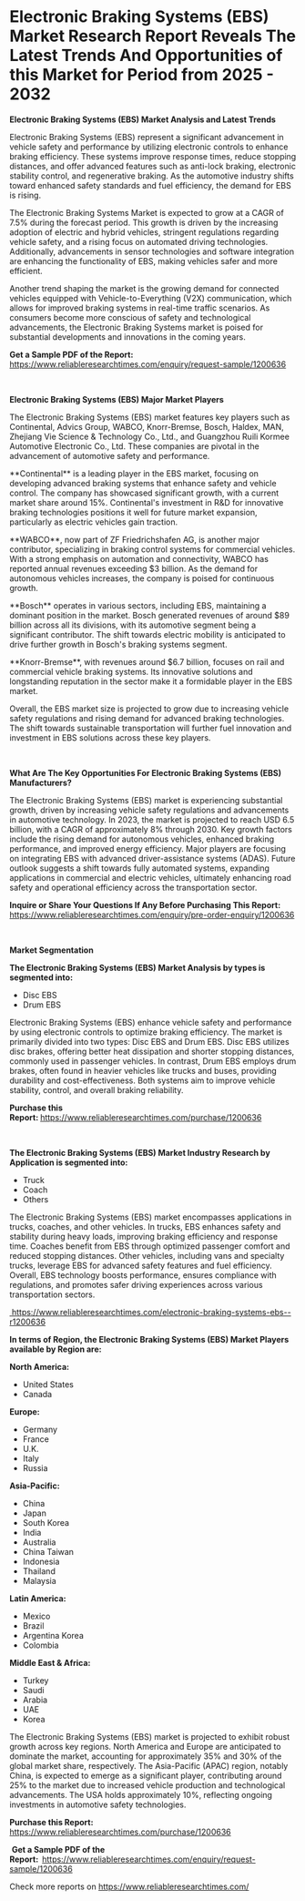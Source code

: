 <p><h1>Electronic Braking Systems (EBS) Market Research Report Reveals The Latest Trends And Opportunities of this Market for Period from 2025 - 2032</h1></p><p><strong>Electronic Braking Systems (EBS) Market Analysis and Latest Trends</strong></p>
<p><p>Electronic Braking Systems (EBS) represent a significant advancement in vehicle safety and performance by utilizing electronic controls to enhance braking efficiency. These systems improve response times, reduce stopping distances, and offer advanced features such as anti-lock braking, electronic stability control, and regenerative braking. As the automotive industry shifts toward enhanced safety standards and fuel efficiency, the demand for EBS is rising.</p><p>The Electronic Braking Systems Market is expected to grow at a CAGR of 7.5% during the forecast period. This growth is driven by the increasing adoption of electric and hybrid vehicles, stringent regulations regarding vehicle safety, and a rising focus on automated driving technologies. Additionally, advancements in sensor technologies and software integration are enhancing the functionality of EBS, making vehicles safer and more efficient. </p><p>Another trend shaping the market is the growing demand for connected vehicles equipped with Vehicle-to-Everything (V2X) communication, which allows for improved braking systems in real-time traffic scenarios. As consumers become more conscious of safety and technological advancements, the Electronic Braking Systems market is poised for substantial developments and innovations in the coming years.</p></p>
<p><strong>Get a Sample PDF of the Report:&nbsp;</strong> <a href="https://www.reliableresearchtimes.com/enquiry/request-sample/1200636?utm_campaign=2006&utm_medium=2&utm_source=Github&utm_content=ia&utm_term=22032025&utm_id=electronic-braking-systems-ebs">https://www.reliableresearchtimes.com/enquiry/request-sample/1200636</a></p>
<p>&nbsp;</p>
<p><strong>Electronic Braking Systems (EBS) Major Market Players</strong></p>
<p><p>The Electronic Braking Systems (EBS) market features key players such as Continental, Advics Group, WABCO, Knorr-Bremse, Bosch, Haldex, MAN, Zhejiang Vie Science & Technology Co., Ltd., and Guangzhou Ruili Kormee Automotive Electronic Co., Ltd. These companies are pivotal in the advancement of automotive safety and performance.</p><p>**Continental** is a leading player in the EBS market, focusing on developing advanced braking systems that enhance safety and vehicle control. The company has showcased significant growth, with a current market share around 15%. Continental's investment in R&D for innovative braking technologies positions it well for future market expansion, particularly as electric vehicles gain traction.</p><p>**WABCO**, now part of ZF Friedrichshafen AG, is another major contributor, specializing in braking control systems for commercial vehicles. With a strong emphasis on automation and connectivity, WABCO has reported annual revenues exceeding $3 billion. As the demand for autonomous vehicles increases, the company is poised for continuous growth.</p><p>**Bosch** operates in various sectors, including EBS, maintaining a dominant position in the market. Bosch generated revenues of around $89 billion across all its divisions, with its automotive segment being a significant contributor. The shift towards electric mobility is anticipated to drive further growth in Bosch's braking systems segment.</p><p>**Knorr-Bremse**, with revenues around $6.7 billion, focuses on rail and commercial vehicle braking systems. Its innovative solutions and longstanding reputation in the sector make it a formidable player in the EBS market.</p><p>Overall, the EBS market size is projected to grow due to increasing vehicle safety regulations and rising demand for advanced braking technologies. The shift towards sustainable transportation will further fuel innovation and investment in EBS solutions across these key players.</p></p>
<p>&nbsp;</p>
<p><strong>What Are The Key Opportunities For Electronic Braking Systems (EBS) Manufacturers?</strong></p>
<p><p>The Electronic Braking Systems (EBS) market is experiencing substantial growth, driven by increasing vehicle safety regulations and advancements in automotive technology. In 2023, the market is projected to reach USD 6.5 billion, with a CAGR of approximately 8% through 2030. Key growth factors include the rising demand for autonomous vehicles, enhanced braking performance, and improved energy efficiency. Major players are focusing on integrating EBS with advanced driver-assistance systems (ADAS). Future outlook suggests a shift towards fully automated systems, expanding applications in commercial and electric vehicles, ultimately enhancing road safety and operational efficiency across the transportation sector.</p></p>
<p><strong>Inquire or Share Your Questions If Any Before Purchasing This Report:</strong> <a href="https://www.reliableresearchtimes.com/enquiry/pre-order-enquiry/1200636?utm_campaign=2006&utm_medium=2&utm_source=Github&utm_content=ia&utm_term=22032025&utm_id=electronic-braking-systems-ebs">https://www.reliableresearchtimes.com/enquiry/pre-order-enquiry/1200636</a></p>
<p>&nbsp;</p>
<p><strong>Market Segmentation</strong></p>
<p><strong>The Electronic Braking Systems (EBS) Market Analysis by types is segmented into:</strong></p>
<p><ul><li>Disc EBS</li><li>Drum EBS</li></ul></p>
<p><p>Electronic Braking Systems (EBS) enhance vehicle safety and performance by using electronic controls to optimize braking efficiency. The market is primarily divided into two types: Disc EBS and Drum EBS. Disc EBS utilizes disc brakes, offering better heat dissipation and shorter stopping distances, commonly used in passenger vehicles. In contrast, Drum EBS employs drum brakes, often found in heavier vehicles like trucks and buses, providing durability and cost-effectiveness. Both systems aim to improve vehicle stability, control, and overall braking reliability.</p></p>
<p><strong>Purchase this Report:&nbsp;</strong><a href="https://www.reliableresearchtimes.com/purchase/1200636?utm_campaign=2006&utm_medium=2&utm_source=Github&utm_content=ia&utm_term=22032025&utm_id=electronic-braking-systems-ebs">https://www.reliableresearchtimes.com/purchase/1200636</a></p>
<p>&nbsp;</p>
<p><strong>The Electronic Braking Systems (EBS) Market Industry Research by Application is segmented into:</strong></p>
<p><ul><li>Truck</li><li>Coach</li><li>Others</li></ul></p>
<p><p>The Electronic Braking Systems (EBS) market encompasses applications in trucks, coaches, and other vehicles. In trucks, EBS enhances safety and stability during heavy loads, improving braking efficiency and response time. Coaches benefit from EBS through optimized passenger comfort and reduced stopping distances. Other vehicles, including vans and specialty trucks, leverage EBS for advanced safety features and fuel efficiency. Overall, EBS technology boosts performance, ensures compliance with regulations, and promotes safer driving experiences across various transportation sectors.</p></p>
<p><a href="https://www.reliableresearchtimes.com/electronic-braking-systems-ebs--r1200636?utm_campaign=2006&utm_medium=2&utm_source=Github&utm_content=ia&utm_term=22032025&utm_id=electronic-braking-systems-ebs">&nbsp;https://www.reliableresearchtimes.com/electronic-braking-systems-ebs--r1200636</a></p>
<p><strong>In terms of Region, the Electronic Braking Systems (EBS) Market Players available by Region are:</strong></p>
<p>
    <p> <strong> North America: </strong>
        <ul>
            <li>United States</li>
            <li>Canada</li>
        </ul>
        </p> 
    <p> <strong> Europe: </strong>
        <ul>
            <li>Germany</li>
            <li>France</li>
            <li>U.K.</li>
            <li>Italy</li>
            <li>Russia</li>
        </ul>
        </p> 
    <p> <strong> Asia-Pacific: </strong>
        <ul>
            <li>China</li>
            <li>Japan</li>
            <li>South Korea</li>
            <li>India</li>
            <li>Australia</li>
            <li>China Taiwan</li>
            <li>Indonesia</li>
            <li>Thailand</li>
            <li>Malaysia</li>
        </ul>
        </p> 
    <p> <strong> Latin America: </strong>
        <ul>
            <li>Mexico</li>
            <li>Brazil</li>
            <li>Argentina Korea</li>
            <li>Colombia</li>
        </ul>
        </p> 
    <p> <strong> Middle East & Africa: </strong>
        <ul>
            <li>Turkey</li>
            <li>Saudi</li>
            <li>Arabia</li>
            <li>UAE</li>
            <li>Korea</li>
        </ul>
    </p>
    </p>
<p><p>The Electronic Braking Systems (EBS) market is projected to exhibit robust growth across key regions. North America and Europe are anticipated to dominate the market, accounting for approximately 35% and 30% of the global market share, respectively. The Asia-Pacific (APAC) region, notably China, is expected to emerge as a significant player, contributing around 25% to the market due to increased vehicle production and technological advancements. The USA holds approximately 10%, reflecting ongoing investments in automotive safety technologies.</p></p>
<p><strong>Purchase this Report: </strong><a href="https://www.reliableresearchtimes.com/purchase/1200636?utm_campaign=2006&utm_medium=2&utm_source=Github&utm_content=ia&utm_term=22032025&utm_id=electronic-braking-systems-ebs">https://www.reliableresearchtimes.com/purchase/1200636</a></p>
<p>&nbsp;<strong>Get a Sample PDF of the Report:&nbsp;&nbsp;</strong><a href="https://www.reliableresearchtimes.com/enquiry/request-sample/1200636?utm_campaign=2006&utm_medium=2&utm_source=Github&utm_content=ia&utm_term=22032025&utm_id=electronic-braking-systems-ebs">https://www.reliableresearchtimes.com/enquiry/request-sample/1200636</a></p>
<p><strong></strong></p>
<p>Check more reports on <a href="https://www.reliableresearchtimes.com/?utm_campaign=2006&utm_medium=2&utm_source=Github&utm_content=ia&utm_term=22032025&utm_id=electronic-braking-systems-ebs">https://www.reliableresearchtimes.com/</a></p>